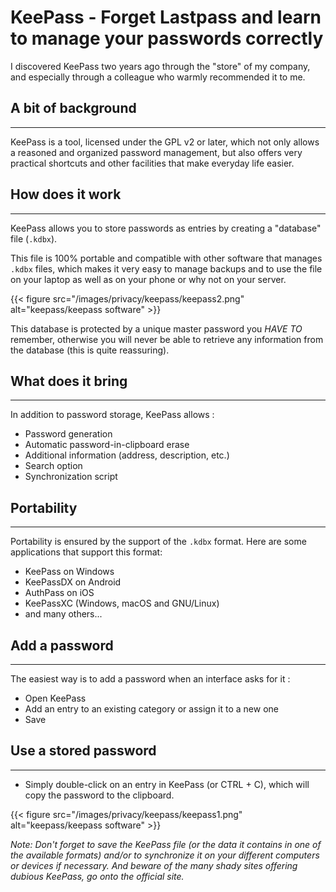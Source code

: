 # KeePass - Forget Lastpass and learn to manage your passwords correctly 


I discovered KeePass two years ago through the "store" of my company, and especially through a colleague who warmly recommended it to me.



## A bit of background
---
KeePass is a tool, licensed under the GPL v2 or later, which not only allows a reasoned and organized password management, but also offers very practical shortcuts and other facilities that make everyday life easier.

## How does it work
---

KeePass allows you to store passwords as entries by creating  a "database" file (`.kdbx`).

This file is 100% portable and compatible with other software that manages `.kdbx` files, which makes it very easy to manage backups and to use the file on your laptop as well as on your phone or why not on your server.

{{< figure src="/images/privacy/keepass/keepass2.png" alt="keepass/keepass software" >}} 

This database is protected by a unique master password you *HAVE TO* remember, otherwise you will never be able to retrieve any information from the database (this is quite reassuring).

## What does it bring
---

In addition to password storage, KeePass allows :

- Password generation
- Automatic password-in-clipboard erase
- Additional information (address, description, etc.)
- Search option
- Synchronization script

## Portability
---

Portability is ensured by the support of the `.kdbx` format. Here are some applications that support this format:

- KeePass on Windows 
- KeePassDX on Android 
- AuthPass on iOS 
- KeePassXC (Windows, macOS and GNU/Linux) 
- and many others...

## Add a password
---

The easiest way is to add a password when an interface asks for it :

- Open KeePass
- Add an entry to an existing category or assign it to a new one
- Save

## Use a stored password
---

- Simply double-click on an entry in KeePass (or CTRL + C), which will copy the password to the clipboard. 

{{< figure src="/images/privacy/keepass/keepass1.png" alt="keepass/keepass software" >}} 

*Note: Don't forget to save the KeePass file (or the data it contains in one of the available formats) and/or to synchronize it on your different computers or devices if necessary. And beware of the many shady sites offering dubious KeePass, go onto the official site.*


